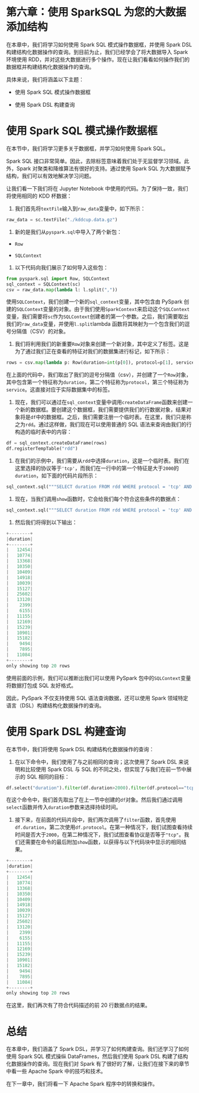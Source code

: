 # 第六章：使用 SparkSQL 为您的大数据添加结构

在本章中，我们将学习如何使用 Spark SQL 模式操作数据框，并使用 Spark DSL 构建结构化数据操作的查询。到目前为止，我们已经学会了将大数据导入 Spark 环境使用 RDD，并对这些大数据进行多个操作。现在让我们看看如何操作我们的数据框并构建结构化数据操作的查询。

具体来说，我们将涵盖以下主题：

+   使用 Spark SQL 模式操作数据框

+   使用 Spark DSL 构建查询

# 使用 Spark SQL 模式操作数据框

在本节中，我们将学习更多关于数据框，并学习如何使用 Spark SQL。

Spark SQL 接口非常简单。因此，去除标签意味着我们处于无监督学习领域。此外，Spark 对聚类和降维算法有很好的支持。通过使用 Spark SQL 为大数据赋予结构，我们可以有效地解决学习问题。

让我们看一下我们将在 Jupyter Notebook 中使用的代码。为了保持一致，我们将使用相同的 KDD 杯数据：

1.  我们首先将`textFile`输入到`raw_data`变量中，如下所示：

```py
raw_data = sc.textFile("./kddcup.data.gz")
```

1.  新的是我们从`pyspark.sql`中导入了两个新包：

+   `Row`

+   `SQLContext`

1.  以下代码向我们展示了如何导入这些包：

```py
from pyspark.sql import Row, SQLContext
sql_context = SQLContext(sc)
csv = raw_data.map(lambda l: l.split(","))
```

使用`SQLContext`，我们创建一个新的`sql_context`变量，其中包含由 PySpark 创建的`SQLContext`变量的对象。由于我们使用`SparkContext`来启动这个`SQLContext`变量，我们需要将`sc`作为`SQLContext`创建者的第一个参数。之后，我们需要取出我们的`raw_data`变量，并使用`l.split`lambda 函数将其映射为一个包含我们的逗号分隔值（CSV）的对象。

1.  我们将利用我们的新重要`Row`对象来创建一个新对象，其中定义了标签。这是为了通过我们正在查看的特征对我们的数据集进行标记，如下所示：

```py
rows = csv.map(lambda p: Row(duration=int(p[0]), protocol=p[1], service=p[2]))
```

在上面的代码中，我们取出了我们的逗号分隔值（csv），并创建了一个`Row`对象，其中包含第一个特征称为`duration`，第二个特征称为`protocol`，第三个特征称为`service`。这直接对应于实际数据集中的标签。

1.  现在，我们可以通过在`sql_context`变量中调用`createDataFrame`函数来创建一个新的数据框。要创建这个数据框，我们需要提供我们的行数据对象，结果对象将是`df`中的数据框。之后，我们需要注册一个临时表。在这里，我们只是称之为`rdd`。通过这样做，我们现在可以使用普通的 SQL 语法来查询由我们的行构造的临时表中的内容：

```py
df = sql_context.createDataFrame(rows)
df.registerTempTable("rdd")
```

1.  在我们的示例中，我们需要从`rdd`中选择`duration`，这是一个临时表。我们在这里选择的协议等于`'tcp'`，而我们在一行中的第一个特征是大于`2000`的`duration`，如下面的代码片段所示：

```py
sql_context.sql("""SELECT duration FROM rdd WHERE protocol = 'tcp' AND duration > 2000""")
```

1.  现在，当我们调用`show`函数时，它会给我们每个符合这些条件的数据点：

```py
sql_context.sql("""SELECT duration FROM rdd WHERE protocol = 'tcp' AND duration > 2000""").show()
```

1.  然后我们将得到以下输出：

```py
+--------+
|duration|
+--------+
|   12454|
|   10774|
|   13368|
|   10350|
|   10409|
|   14918|
|   10039|
|   15127|
|   25602|
|   13120|
|    2399|
|    6155|
|   11155|
|   12169|
|   15239|
|   10901|
|   15182|
|    9494|
|    7895|
|   11084|
+--------+
only showing top 20 rows
```

使用前面的示例，我们可以推断出我们可以使用 PySpark 包中的`SQLContext`变量将数据打包成 SQL 友好格式。

因此，PySpark 不仅支持使用 SQL 语法查询数据，还可以使用 Spark 领域特定语言（DSL）构建结构化数据操作的查询。

# 使用 Spark DSL 构建查询

在本节中，我们将使用 Spark DSL 构建结构化数据操作的查询：

1.  在以下命令中，我们使用了与之前相同的查询；这次使用了 Spark DSL 来说明和比较使用 Spark DSL 与 SQL 的不同之处，但实现了与我们在前一节中展示的 SQL 相同的目标：

```py
df.select("duration").filter(df.duration>2000).filter(df.protocol=="tcp").show()
```

在这个命令中，我们首先取出了在上一节中创建的`df`对象。然后我们通过调用`select`函数并传入`duration`参数来选择持续时间。

1.  接下来，在前面的代码片段中，我们两次调用了`filter`函数，首先使用`df.duration`，第二次使用`df.protocol`。在第一种情况下，我们试图查看持续时间是否大于`2000`，在第二种情况下，我们试图查看协议是否等于`"tcp"`。我们还需要在命令的最后附加`show`函数，以获得与以下代码块中显示的相同结果。

```py
+--------+
|duration|
+--------+
|   12454|
|   10774|
|   13368|
|   10350|
|   10409|
|   14918|
|   10039|
|   15127|
|   25602|
|   13120|
|    2399|
|    6155|
|   11155|
|   12169|
|   15239|
|   10901|
|   15182|
|    9494|
|    7895|
|   11084|
+--------+
only showing top 20 rows
```

在这里，我们再次有了符合代码描述的前 20 行数据点的结果。

# 总结

在本章中，我们涵盖了 Spark DSL，并学习了如何构建查询。我们还学习了如何使用 Spark SQL 模式操纵 DataFrames，然后我们使用 Spark DSL 构建了结构化数据操作的查询。现在我们对 Spark 有了很好的了解，让我们在接下来的章节中看一些 Apache Spark 中的技巧和技术。

在下一章中，我们将看一下 Apache Spark 程序中的转换和操作。
